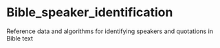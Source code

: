 # Bible_speaker_identification
Reference data and algorithms for identifying speakers and quotations in Bible text
